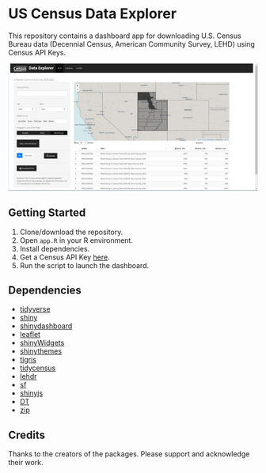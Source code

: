 # US Census Data Explorer

This repository contains a dashboard app for downloading U.S. Census Bureau data (Decennial Census, American Community Survey, LEHD) using Census API Keys.

![US Census Data Explorer](https://github.com/ar-puuk/uscensus-dashboard/blob/main/Data%20Explorer%20Preview.png)

## Getting Started

1. Clone/download the repository.
2. Open `app.R` in your R environment.
3. Install dependencies.
4. Get a Census API Key [here](https://api.census.gov/data/key_signup.html).
6. Run the script to launch the dashboard.

## Dependencies

- [tidyverse](https://cran.r-project.org/package=tidyverse)
- [shiny](https://cran.r-project.org/package=shiny)
- [shinydashboard](https://cran.r-project.org/package=shinydashboard)
- [leaflet](https://cran.r-project.org/package=leaflet)
- [shinyWidgets](https://cran.r-project.org/package=shinyWidgets)
- [shinythemes](https://cran.r-project.org/package=shinythemes)
- [tigris](https://cran.r-project.org/package=tigris)
- [tidycensus](https://cran.r-project.org/package=tidycensus)
- [lehdr](https://cran.r-project.org/package=lehdr)
- [sf](https://cran.r-project.org/package=sf)
- [shinyjs](https://cran.r-project.org/package=shinyjs)
- [DT](https://cran.r-project.org/package=DT)
- [zip](https://cran.r-project.org/package=zip)

## Credits

Thanks to the creators of the packages. Please support and acknowledge their work.
